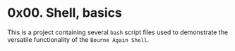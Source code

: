 # 0x00. Shell, basics

This is a project containing several `bash` script files used to demonstrate the versatile functionality of the `Bourne Again Shell`.
